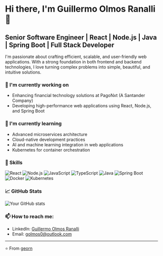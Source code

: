 # Hi there, I'm Guillermo Olmos Ranalli 👋

## Senior Software Engineer | React | Node.js | Java | Spring Boot | Full Stack Developer

I'm passionate about crafting efficient, scalable, and user-friendly web applications. With a strong foundation in both frontend and backend technologies, I love turning complex problems into simple, beautiful, and intuitive solutions.

### 🔭 I'm currently working on
- Enhancing financial technology solutions at PagoNxt (A Santander Company)
- Developing high-performance web applications using React, Node.js, and Spring Boot

### 🌱 I'm currently learning
- Advanced microservices architecture
- Cloud-native development practices
- AI and machine learning integration in web applications
- Kubernetes for container orchestration


### 💼 Skills

![React](https://img.shields.io/badge/-React-61DAFB?style=flat-square&logo=react&logoColor=black)
![Node.js](https://img.shields.io/badge/-Node.js-339933?style=flat-square&logo=node.js&logoColor=white)
![JavaScript](https://img.shields.io/badge/-JavaScript-F7DF1E?style=flat-square&logo=javascript&logoColor=black)
![TypeScript](https://img.shields.io/badge/-TypeScript-3178C6?style=flat-square&logo=typescript&logoColor=white)
![Java](https://img.shields.io/badge/-Java-007396?style=flat-square&logo=java&logoColor=white)
![Spring Boot](https://img.shields.io/badge/-Spring%20Boot-6DB33F?style=flat-square&logo=spring&logoColor=white)
![Docker](https://img.shields.io/badge/-Docker-2496ED?style=flat-square&logo=docker&logoColor=white)
![Kubernetes](https://img.shields.io/badge/-Kubernetes-326CE5?style=flat-square&logo=kubernetes&logoColor=white)


### 📈 GitHub Stats

![Your GitHub stats](https://github-readme-stats.vercel.app/api?username=georn&show_icons=true&theme=radical)

### 📫 How to reach me:
- LinkedIn: [Guillermo Olmos Ranalli](https://www.linkedin.com/in/golmos0/)
- Email: golmos0@outlook.com

---

⭐️ From [georn](https://github.com/georn)